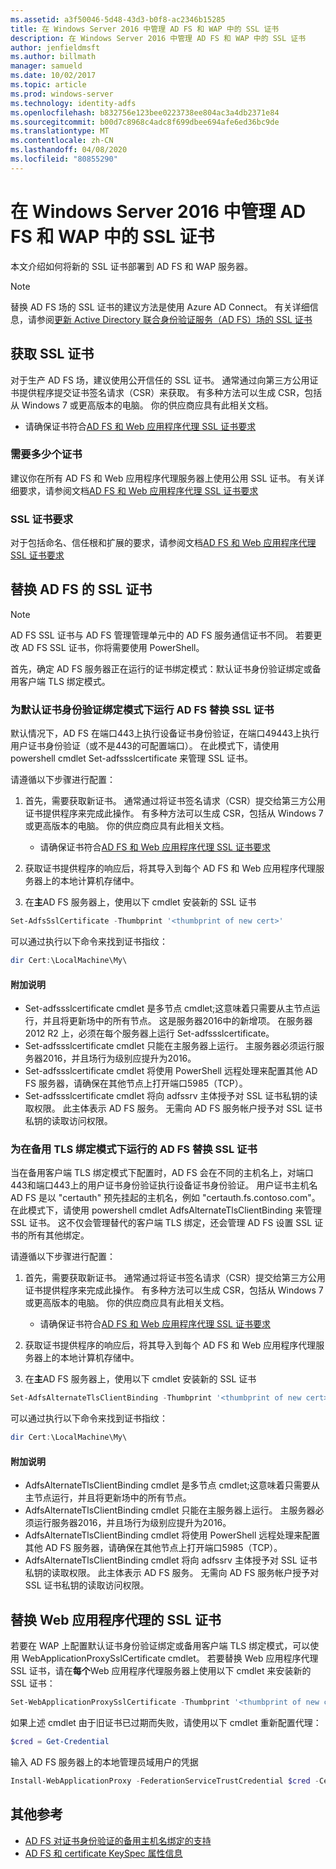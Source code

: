 ```yaml
---
ms.assetid: a3f50046-5d48-43d3-b0f8-ac2346b15285
title: 在 Windows Server 2016 中管理 AD FS 和 WAP 中的 SSL 证书
description: 在 Windows Server 2016 中管理 AD FS 和 WAP 中的 SSL 证书
author: jenfieldmsft
ms.author: billmath
manager: samueld
ms.date: 10/02/2017
ms.topic: article
ms.prod: windows-server
ms.technology: identity-adfs
ms.openlocfilehash: b832756e123bee0223738ee804ac3a4db2371e84
ms.sourcegitcommit: b00d7c8968c4adc8f699dbee694afe6ed36bc9de
ms.translationtype: MT
ms.contentlocale: zh-CN
ms.lasthandoff: 04/08/2020
ms.locfileid: "80855290"
---
```

# <a name="managing-ssl-certificates-in-ad-fs-and-wap-in-windows-server-2016"></a>在 Windows Server 2016 中管理 AD FS 和 WAP 中的 SSL 证书



本文介绍如何将新的 SSL 证书部署到 AD FS 和 WAP 服务器。

>[!NOTE]
>替换 AD FS 场的 SSL 证书的建议方法是使用 Azure AD Connect。  有关详细信息，请参阅[更新 Active Directory 联合身份验证服务（AD FS）场的 SSL 证书](https://docs.microsoft.com/azure/active-directory/connect/active-directory-aadconnectfed-ssl-update)

## <a name="obtaining-your-ssl-certificates"></a>获取 SSL 证书
对于生产 AD FS 场，建议使用公开信任的 SSL 证书。 通常通过向第三方公用证书提供程序提交证书签名请求（CSR）来获取。 有多种方法可以生成 CSR，包括从 Windows 7 或更高版本的电脑。 你的供应商应具有此相关文档。

- 请确保证书符合[AD FS 和 Web 应用程序代理 SSL 证书要求](https://technet.microsoft.com/windows-server-docs/identity/ad-fs/overview/AD-FS-2016-Requirements#BKMK_1)

### <a name="how-many-certificates-are-needed"></a>需要多少个证书
建议你在所有 AD FS 和 Web 应用程序代理服务器上使用公用 SSL 证书。 有关详细要求，请参阅文档[AD FS 和 Web 应用程序代理 SSL 证书要求](https://technet.microsoft.com/windows-server-docs/identity/ad-fs/overview/AD-FS-2016-Requirements#BKMK_1)

### <a name="ssl-certificate-requirements"></a>SSL 证书要求
对于包括命名、信任根和扩展的要求，请参阅文档[AD FS 和 Web 应用程序代理 SSL 证书要求](https://technet.microsoft.com/windows-server-docs/identity/ad-fs/overview/AD-FS-2016-Requirements#BKMK_1)

## <a name="replacing-the-ssl-certificate-for-ad-fs"></a>替换 AD FS 的 SSL 证书
> [!NOTE]
> AD FS SSL 证书与 AD FS 管理管理单元中的 AD FS 服务通信证书不同。 若要更改 AD FS SSL 证书，你将需要使用 PowerShell。

首先，确定 AD FS 服务器正在运行的证书绑定模式：默认证书身份验证绑定或备用客户端 TLS 绑定模式。

### <a name="replacing-the-ssl-certificate-for-ad-fs-running-in-default-certificate-authentication-binding-mode"></a>为默认证书身份验证绑定模式下运行 AD FS 替换 SSL 证书
默认情况下，AD FS 在端口443上执行设备证书身份验证，在端口49443上执行用户证书身份验证（或不是443的可配置端口）。
在此模式下，请使用 powershell cmdlet Set-adfssslcertificate 来管理 SSL 证书。

请遵循以下步骤进行配置：

1. 首先，需要获取新证书。 通常通过将证书签名请求（CSR）提交给第三方公用证书提供程序来完成此操作。 有多种方法可以生成 CSR，包括从 Windows 7 或更高版本的电脑。 你的供应商应具有此相关文档。

    * 请确保证书符合[AD FS 和 Web 应用程序代理 SSL 证书要求](https://technet.microsoft.com/windows-server-docs/identity/ad-fs/overview/AD-FS-2016-Requirements#BKMK_1)

1. 获取证书提供程序的响应后，将其导入到每个 AD FS 和 Web 应用程序代理服务器上的本地计算机存储中。

1. 在**主**AD FS 服务器上，使用以下 cmdlet 安装新的 SSL 证书

```powershell
Set-AdfsSslCertificate -Thumbprint '<thumbprint of new cert>'
```

可以通过执行以下命令来找到证书指纹：

```powershell
dir Cert:\LocalMachine\My\
```

#### <a name="additional-notes"></a>附加说明

* Set-adfssslcertificate cmdlet 是多节点 cmdlet;这意味着只需要从主节点运行，并且将更新场中的所有节点。 这是服务器2016中的新增项。 在服务器 2012 R2 上，必须在每个服务器上运行 Set-adfssslcertificate。
* Set-adfssslcertificate cmdlet 只能在主服务器上运行。 主服务器必须运行服务器2016，并且场行为级别应提升为2016。
* Set-adfssslcertificate cmdlet 将使用 PowerShell 远程处理来配置其他 AD FS 服务器，请确保在其他节点上打开端口5985（TCP）。
* Set-adfssslcertificate cmdlet 将向 adfssrv 主体授予对 SSL 证书私钥的读取权限。 此主体表示 AD FS 服务。 无需向 AD FS 服务帐户授予对 SSL 证书私钥的读取访问权限。

### <a name="replacing-the-ssl-certificate-for-ad-fs-running-in-alternate-tls-binding-mode"></a>为在备用 TLS 绑定模式下运行的 AD FS 替换 SSL 证书
当在备用客户端 TLS 绑定模式下配置时，AD FS 会在不同的主机名上，对端口443和端口443上的用户证书身份验证执行设备证书身份验证。 用户证书主机名 AD FS 是以 "certauth" 预先挂起的主机名，例如 "certauth.fs.contoso.com"。
在此模式下，请使用 powershell cmdlet AdfsAlternateTlsClientBinding 来管理 SSL 证书。 这不仅会管理替代的客户端 TLS 绑定，还会管理 AD FS 设置 SSL 证书的所有其他绑定。

请遵循以下步骤进行配置：

1. 首先，需要获取新证书。 通常通过将证书签名请求（CSR）提交给第三方公用证书提供程序来完成此操作。 有多种方法可以生成 CSR，包括从 Windows 7 或更高版本的电脑。 你的供应商应具有此相关文档。

    * 请确保证书符合[AD FS 和 Web 应用程序代理 SSL 证书要求](https://technet.microsoft.com/windows-server-docs/identity/ad-fs/overview/AD-FS-2016-Requirements#BKMK_1)

1. 获取证书提供程序的响应后，将其导入到每个 AD FS 和 Web 应用程序代理服务器上的本地计算机存储中。

1. 在**主**AD FS 服务器上，使用以下 cmdlet 安装新的 SSL 证书

```powershell
Set-AdfsAlternateTlsClientBinding -Thumbprint '<thumbprint of new cert>'
```

可以通过执行以下命令来找到证书指纹：

```powershell
dir Cert:\LocalMachine\My\
```

#### <a name="additional-notes"></a>附加说明

* AdfsAlternateTlsClientBinding cmdlet 是多节点 cmdlet;这意味着只需要从主节点运行，并且将更新场中的所有节点。
* AdfsAlternateTlsClientBinding cmdlet 只能在主服务器上运行。 主服务器必须运行服务器2016，并且场行为级别应提升为2016。
* AdfsAlternateTlsClientBinding cmdlet 将使用 PowerShell 远程处理来配置其他 AD FS 服务器，请确保在其他节点上打开端口5985（TCP）。
* AdfsAlternateTlsClientBinding cmdlet 将向 adfssrv 主体授予对 SSL 证书私钥的读取权限。 此主体表示 AD FS 服务。 无需向 AD FS 服务帐户授予对 SSL 证书私钥的读取访问权限。

## <a name="replacing-the-ssl-certificate-for-the-web-application-proxy"></a>替换 Web 应用程序代理的 SSL 证书
若要在 WAP 上配置默认证书身份验证绑定或备用客户端 TLS 绑定模式，可以使用 WebApplicationProxySslCertificate cmdlet。
若要替换 Web 应用程序代理 SSL 证书，请在**每个**Web 应用程序代理服务器上使用以下 cmdlet 来安装新的 SSL 证书：

```powershell
Set-WebApplicationProxySslCertificate -Thumbprint '<thumbprint of new cert>'
```

如果上述 cmdlet 由于旧证书已过期而失败，请使用以下 cmdlet 重新配置代理：

```powershell
$cred = Get-Credential
```

输入 AD FS 服务器上的本地管理员域用户的凭据

```powershell
Install-WebApplicationProxy -FederationServiceTrustCredential $cred -CertificateThumbprint '<thumbprint of new cert>' -FederationServiceName 'fs.contoso.com'
```

## <a name="additional-references"></a>其他参考  
* [AD FS 对证书身份验证的备用主机名绑定的支持](../operations/AD-FS-support-for-alternate-hostname-binding-for-certificate-authentication.md)
* [AD FS 和 certificate KeySpec 属性信息](../technical-reference/AD-FS-and-KeySpec-Property.md)
